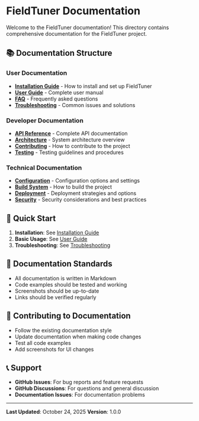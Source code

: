 # FieldTuner Documentation

Welcome to the FieldTuner documentation! This directory contains comprehensive documentation for the FieldTuner project.

## 📚 Documentation Structure

### User Documentation
- **[Installation Guide](installation.md)** - How to install and set up FieldTuner
- **[User Guide](user-guide.md)** - Complete user manual
- **[FAQ](faq.md)** - Frequently asked questions
- **[Troubleshooting](troubleshooting.md)** - Common issues and solutions

### Developer Documentation
- **[API Reference](api-reference.md)** - Complete API documentation
- **[Architecture](architecture.md)** - System architecture overview
- **[Contributing](contributing.md)** - How to contribute to the project
- **[Testing](testing.md)** - Testing guidelines and procedures

### Technical Documentation
- **[Configuration](configuration.md)** - Configuration options and settings
- **[Build System](build-system.md)** - How to build the project
- **[Deployment](deployment.md)** - Deployment strategies and options
- **[Security](security.md)** - Security considerations and best practices

## 🚀 Quick Start

1. **Installation**: See [Installation Guide](installation.md)
2. **Basic Usage**: See [User Guide](user-guide.md)
3. **Troubleshooting**: See [Troubleshooting](troubleshooting.md)

## 📖 Documentation Standards

- All documentation is written in Markdown
- Code examples should be tested and working
- Screenshots should be up-to-date
- Links should be verified regularly

## 🤝 Contributing to Documentation

- Follow the existing documentation style
- Update documentation when making code changes
- Test all code examples
- Add screenshots for UI changes

## 📞 Support

- **GitHub Issues**: For bug reports and feature requests
- **GitHub Discussions**: For questions and general discussion
- **Documentation Issues**: For documentation problems

---

**Last Updated**: October 24, 2025
**Version**: 1.0.0
